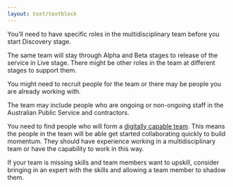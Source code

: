 ```yaml
---
layout: text/textblock
---
```


You’ll need to have specific roles in the multidisciplinary team before you start Discovery stage. 

The same team will stay through Alpha and Beta stages to release of the service in Live stage. There might be other roles in the team at different stages to support them.

You might need to recruit people for the team or there may be people you are already working with. 

The team may include people who are ongoing or non-ongoing staff in the Australian Public Service and contractors.

You need to find people who will form a [digitally capable team](starting-team/digital-capability-team/). This means the people in the team will be able get started collaborating quickly to build momentum. They should have experience working in a multidisciplinary team or have the capability to work in this way. 

If your team is missing skills and team members want to upskill, consider bringing in an expert with the skills and allowing a team member to shadow them. 